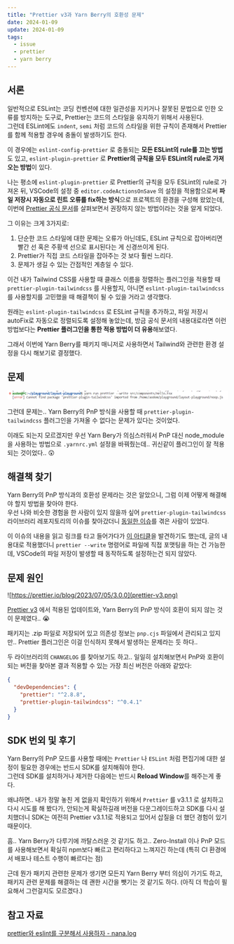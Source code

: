 ```yaml
---
title: "Prettier v3과 Yarn Berry의 호환성 문제"
date: 2024-01-09
update: 2024-01-09
tags:
  - issue
  - prettier
  - yarn berry
---
```


## 서론

일반적으로 ESLint는 코딩 컨벤션에 대한 일관성을 지키거나 잘못된 문법으로 인한 오류를 방지하는 도구로, Prettier는 코드의 스타일을 유지하기 위해서 사용된다.  
그런데 ESLint에도 `indent`, `semi` 처럼 코드의 스타일을 위한 규칙이 존재해서 Prettier를 함께 적용할 경우에 충돌이 발생하기도 한다.

이 경우에는 `eslint-config-prettier` 로 충돌되는 **모든 ESLint의 rule를 끄는 방법**도 있고, `eslint-plugin-prettier` 로 **Prettier의 규칙을 모두 ESLint의 rule로 가져오는 방법**이 있다.

나는 평소에 `eslint-plugin-prettier` 로 Prettier의 규칙을 모두 ESLint의 rule로 가져온 뒤, VSCode의 설정 중 `editor.codeActionsOnSave` 의 설정을 적용함으로써 **파일 저장시 자동으로 린트 오류를 fix하는 방식**으로 프로젝트의 환경을 구성해 왔었는데, 이번에 [Prettier 공식 문서](https://prettier.io/docs/en/integrating-with-linters)를 살펴보면서 권장하지 않는 방법이라는 것을 알게 되었다.

그 이유는 크게 3가지로:

1. 단순한 코드 스타일에 대한 문제는 오류가 아닌데도, ESLint 규칙으로 잡아버리면 빨간 선 혹은 주황색 선으로 표시된다는 게 신경쓰이게 된다.
2. Prettier가 직접 코드 스타일을 잡아주는 것 보다 훨씬 느리다.
3. 문제가 생길 수 있는 간접적인 계층일 수 있다.

이건 내가 Tailwind CSS를 사용할 때 클래스 이름을 정렬하는 플러그인을 적용할 때 `prettier-plugin-tailwindcss` 를 사용할지, 아니면 `eslint-plugin-tailwindcss` 를 사용할지를 고민했을 때 해결책이 될 수 있을 거라고 생각했다.

원래는 `eslint-plugin-tailwindcss` 로 ESLint 규칙을 추가하고, 파일 저장시 autoFix로 자동으로 정렬되도록 설정해 놓았는데, 방금 공식 문서의 내용대로라면 이런 방법보다는 **Prettier 플러그인을 통한 적용 방법이 더 유용**해보였다.

그래서 이번에 Yarn Berry를 패키지 매니저로 사용하면서 Tailwind와 관련한 환경 설정을 다시 해보기로 결정했다.

## 문제

![Prettier 플러그인을 찾을 수 없음](image.png)

그런데 문제는.. Yarn Berry의 PnP 방식을 사용할 때 `prettier-plugin-tailwindcss` 플러그인을 가져올 수 없다는 문제가 있다는 것이었다.

이래도 되는지 모르겠지만 우선 Yarn Bery가 의심스러워서 PnP 대신 node_module 을 사용하는 방법으로 `.yarnrc.yml` 설정을 바꿔줬는데.. 귀신같이 플러그인이 잘 적용되는 것이었다.. 😲

## 해결책 찾기

Yarn Berry의 PnP 방식과의 호환성 문제라는 것은 알았으니, 그럼 이제 어떻게 해결해야 할지 방법을 찾아야 한다.  
우선 나와 비슷한 경험을 한 사람이 있지 않을까 싶어 `prettier-plugin-tailwindcss` 라이브러리 레포지토리의 이슈를 찾아갔더니 [동일한 이슈](https://github.com/tailwindlabs/prettier-plugin-tailwindcss/issues/237)를 겪은 사람이 있었다.

이 이슈의 내용을 읽고 링크를 타고 들어가다가 [이 아티클](https://dev.to/javien/how-to-use-prettier-plugin-with-yarn-pnp-in-vscode-4pf8)을 발견하기도 했는데, 글의 내용대로 적용했더니 `prettier --write` 명령어로 파일에 직접 포맷팅을 하는 건 가능한데, VSCode의 파일 저장이 발생할 때 동작하도록 설정하는건 되지 않았다.

## 문제 원인

![https://prettier.io/blog/2023/07/05/3.0.0](prettier-v3.png)

[Prettier v3](https://prettier.io/blog/2023/07/05/3.0.0) 에서 적용된 업데이트와, Yarn Berry의 PnP 방식이 호환이 되지 않는 것이 문제였다.. 😭

패키지는 .zip 파일로 저장되어 있고 의존성 정보는 `pnp.cjs` 파일에서 관리되고 있지만.. Prettier 플러그인은 이걸 인식하지 못해서 발생하는 문제라는 듯 하다..

두 라이브러리의 `CHANGELOG` 를 찾아보기도 하고.. 일일히 설치해보면서 PnP와 호환이 되는 버전을 찾아본 결과 적용할 수 있는 가장 최신 버전은 아래와 같았다:

```json
{
  "devDependencies": {
    "prettier": "^2.8.8",
    "prettier-plugin-tailwindcss": "^0.4.1"
  }
}
```

## SDK 번외 및 후기

Yarn Berry의 PnP 모드를 사용할 때에는 `Prettier` 나 `ESLint` 처럼 편집기에 대한 설정이 필요한 경우에는 반드시 SDK를 설치해줘야 한다.  
그런데 SDK를 설치하거나 제거한 다음에는 반드시 **Reload Window**를 해주는게 좋다.

왜냐하면.. 내가 정말 놓친 게 없을지 확인하기 위해서 `Prettier` 를 v3.1.1 로 설치하고 다시 시도를 해 봤다가, 안되는게 확실하길래 버전을 다운그레이드하고 SDK를 다시 설치했더니 SDK는 여전히 Prettier v3.1.1로 적용되고 있어서 삽질을 더 했던 경험이 있기 때문이다.

흠.. Yarn Berry가 다루기에 까탈스러운 것 같기도 하고.. Zero-Install 이나 PnP 모드를 사용해보면서 확실히 npm보다 빠르고 편리하다고 느껴지긴 하는데 (특히 CI 환경에서 배포나 테스트 수행이 빠르다는 점)

근데 뭔가 패키지 관련한 문제가 생기면 모든지 Yarn Berry 부터 의심이 가기도 하고, 패키지 관련 문제를 해결하는 데 괜한 시간을 뺏기는 것 같기도 하다. (아직 더 학습이 필요해서 그런걸지도 모르겠다.)

## 참고 자료

[prettier와 eslint를 구분해서 사용하자 - nana.log](https://yrnana.dev/post/2021-03-21-prettier-eslint/)
